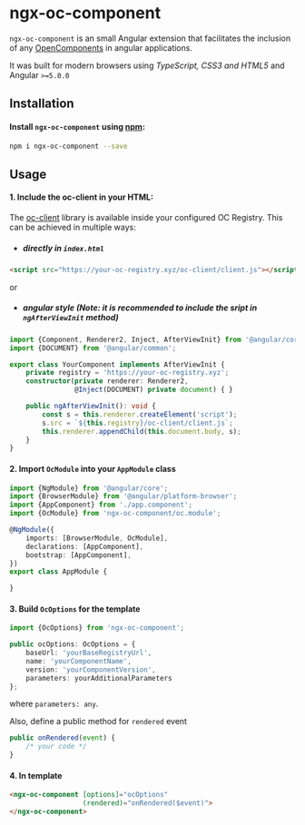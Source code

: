 # ngx-oc-component

`ngx-oc-component` is an small Angular extension that facilitates the inclusion of any [OpenComponents](https://github.com/opencomponents/oc) in angular applications.

It was built for modern browsers using _TypeScript, CSS3 and HTML5_ and Angular `>=5.0.0`

## Installation
#### Install `ngx-oc-component` using [npm](https://www.npmjs.com/package/ngx-oc-component):
```sh
npm i ngx-oc-component --save
```

## Usage
#### 1. Include the oc-client in your HTML:
The [oc-client](https://github.com/opencomponents/oc/wiki/Browser-client) library is available inside your configured OC Registry. 
This can be achieved in multiple ways: 
 - ##### directly in `index.html`
```html
<script src="https://your-oc-registry.xyz/oc-client/client.js"></script>
```
or 
- ##### angular style (Note: it is recommended to include the sript in `ngAfterViewInit` method)
```ts
import {Component, Renderer2, Inject, AfterViewInit} from '@angular/core';
import {DOCUMENT} from '@angular/common';

export class YourComponent implements AfterViewInit {
    private registry = 'https://your-oc-registry.xyz';
    constructor(private renderer: Renderer2, 
                @Inject(DOCUMENT) private document) { }

    public ngAfterViewInit(): void {
        const s = this.renderer.createElement('script');
        s.src = `${this.registry}/oc-client/client.js`;
        this.renderer.appendChild(this.document.body, s);
    }
}

```
#### 2. Import `OcModule` into your `AppModule` class
```ts
import {NgModule} from '@angular/core';
import {BrowserModule} from '@angular/platform-browser';
import {AppComponent} from './app.component';
import {OcModule} from 'ngx-oc-component/oc.module';

@NgModule({
    imports: [BrowserModule, OcModule],
    declarations: [AppComponent],
    bootstrap: [AppComponent],
})
export class AppModule {

}
```
#### 3. Build `OcOptions` for the template
```ts
import {OcOptions} from 'ngx-oc-component';

public ocOptions: OcOptions = {
    baseUrl: 'yourBaseRegistryUrl',
    name: 'yourComponentName',
    version: 'yourComponentVersion',
    parameters: yourAdditionalParameters
};
``` 
where `parameters: any`. 

Also, define a public method for `rendered` event
```ts
public onRendered(event) {
    /* your code */
}
```

#### 4. In template
```html
<ngx-oc-component [options]="ocOptions"
                  (rendered)="onRendered($event)">
</ngx-oc-component>
```
